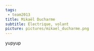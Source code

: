 ```yaml
---
tags:
 - team2013
title: Mikaël Ducharme
subtitle: Électrique, volant
picture: pictures/mikael_ducharme.png
---
```


yupyup
